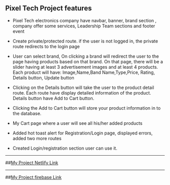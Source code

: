 ## **Pixel Tech Project features**



- Pixel Tech electronics company have  navbar, banner, brand section , company offer some services, Leadership Team sections and footer
event 

- Create private/protected route. if the user is not logged in, the private route redirects to the login page

- User can select brand, On clicking a brand will redirect the user to the page having products based on that brand. On that page, there will be a slider having at least 3 advertisement images and at least 4 products. Each product will have:
Image,Name,Band Name,Type,Price, Rating, Details button, Update button


- Clicking on the Details button will take the user to the product detail route. Each route have display   detailed information of the product. Details button have Add to Cart button.

- Clicking the Add to Cart button will store your product information in to the database.

- My Cart page where a user will see all his/her added products

- Added hot toast alert for Registration/Login page, displayed errors, added two more routes

- Created Login/registration section user can use it.


----
##[My Project Netlify Link](https://65392c490735e9007520fdab--fantastic-bublanina-76aeae.netlify.app/)

----

##[My Project firebase Link](https://brand-shop-d8abf.web.app)
